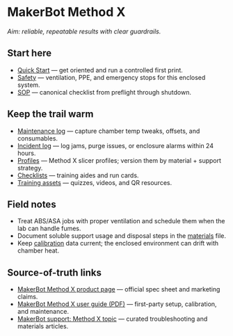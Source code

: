 # MakerBot Method X

_Aim: reliable, repeatable results with clear guardrails._

## Start here
- [Quick Start](./quickstart.md) — get oriented and run a controlled first print.
- [Safety](./safety.md) — ventilation, PPE, and emergency stops for this enclosed system.
- [SOP](./sop.md) — canonical checklist from preflight through shutdown.

## Keep the trail warm
- [Maintenance log](./logs/maintenance-log.csv) — capture chamber temp tweaks, offsets, and consumables.
- [Incident log](./logs/incident-log.csv) — log jams, purge issues, or enclosure alarms within 24 hours.
- [Profiles](./profiles/) — Method X slicer profiles; version them by material + support strategy.
- [Checklists](./checklists/) — training aides and run cards.
- [Training assets](./training/) — quizzes, videos, and QR resources.

## Field notes
- Treat ABS/ASA jobs with proper ventilation and schedule them when the lab can handle fumes.
- Document soluble support usage and disposal steps in the [materials](./materials.md) file.
- Keep [calibration](./calibration.md) data current; the enclosed environment can drift with chamber heat.

## Source-of-truth links
- [MakerBot Method X product page](https://www.makerbot.com/3d-printers/method-x/) — official spec sheet and marketing claims.
- [MakerBot Method X user guide (PDF)](https://downloads.makerbot.com/manuals/MakerBot_MethodX_UserGuide.pdf) — first-party setup, calibration, and maintenance.
- [MakerBot support: Method X topic](https://support.makerbot.com/s/topic/0TO6S000000PC4EWAW/method-x) — curated troubleshooting and materials articles.


